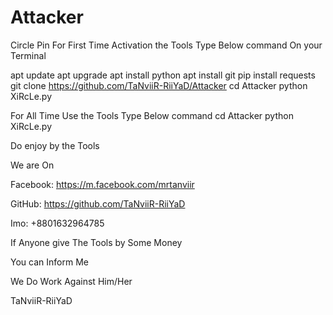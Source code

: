 # Attacker
Circle Pin
For First Time Activation the  Tools
Type Below command On your Terminal

apt update
apt upgrade
apt install python
apt install git
pip install requests
git clone https://github.com/TaNviiR-RiiYaD/Attacker
cd Attacker
python XiRcLe.py


For All Time Use the Tools 
Type Below command
cd Attacker
python XiRcLe.py

Do enjoy by the Tools

We are On

Facebook: https://m.facebook.com/mrtanviir

GitHub: https://github.com/TaNviiR-RiiYaD

Imo: +8801632964785


If Anyone give The Tools by Some Money

You can Inform Me

We Do Work Against Him/Her

TaNviiR-RiiYaD
